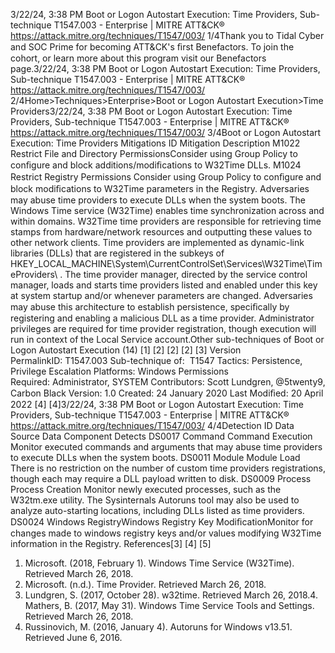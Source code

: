 3/22/24, 3:38 PM Boot or Logon Autostart Execution: Time Providers, Sub-technique T1547.003 - Enterprise | MITRE ATT&CK®
https://attack.mitre.org/techniques/T1547/003/ 1/4Thank you to Tidal Cyber and SOC Prime for becoming ATT&CK's ﬁrst Benefactors. To join the cohort, or learn more about this program visit our
Benefactors page.3/22/24, 3:38 PM Boot or Logon Autostart Execution: Time Providers, Sub-technique T1547.003 - Enterprise | MITRE ATT&CK®
https://attack.mitre.org/techniques/T1547/003/ 2/4Home>Techniques>Enterprise>Boot or Logon Autostart Execution>Time Providers3/22/24, 3:38 PM Boot or Logon Autostart Execution: Time Providers, Sub-technique T1547.003 - Enterprise | MITRE ATT&CK®
https://attack.mitre.org/techniques/T1547/003/ 3/4Boot or Logon Autostart Execution: Time Providers
Mitigations
ID Mitigation Description
M1022 Restrict File and Directory
PermissionsConsider using Group Policy to conﬁgure and block additions/modiﬁcations to W32Time
DLLs. 
M1024 Restrict Registry Permissions Consider using Group Policy to conﬁgure and block modiﬁcations to W32Time
parameters in the Registry. Adversaries may abuse time providers to execute DLLs when the system boots. The Windows Time service (W32Time) enables time
synchronization across and within domains. W32Time time providers are responsible for retrieving time stamps from hardware/network
resources and outputting these values to other network clients.
Time providers are implemented as dynamic-link libraries (DLLs) that are registered in the subkeys of
HKEY\_LOCAL\_MACHINE\System\CurrentControlSet\Services\W32Time\TimeProviders\ . The time provider manager, directed by the
service control manager, loads and starts time providers listed and enabled under this key at system startup and/or whenever parameters are
changed.
Adversaries may abuse this architecture to establish persistence, speciﬁcally by registering and enabling a malicious DLL as a time provider.
Administrator privileges are required for time provider registration, though execution will run in context of the Local Service account.Other sub-techniques of Boot or Logon Autostart Execution (14)
[1]
[2]
[2]
[2]
[3]
Version PermalinkID: T1547.003
Sub-technique of:  T1547
 
Tactics: Persistence, Privilege Escalation
 
Platforms: Windows
 
Permissions Required: Administrator, SYSTEM
Contributors: Scott Lundgren, @5twenty9, Carbon Black
Version: 1.0
Created: 24 January 2020
Last Modiﬁed: 20 April 2022
[4]
[4]3/22/24, 3:38 PM Boot or Logon Autostart Execution: Time Providers, Sub-technique T1547.003 - Enterprise | MITRE ATT&CK®
https://attack.mitre.org/techniques/T1547/003/ 4/4Detection
ID Data Source Data Component Detects
DS0017 Command Command Execution Monitor executed commands and arguments that may abuse time providers to
execute DLLs when the system boots.
DS0011 Module Module Load There is no restriction on the number of custom time providers registrations,
though each may require a DLL payload written to disk. 
DS0009 Process Process Creation Monitor newly executed processes, such as the W32tm.exe utility. The
Sysinternals Autoruns tool may also be used to analyze auto-starting locations,
including DLLs listed as time providers. 
DS0024 Windows RegistryWindows Registry Key
ModiﬁcationMonitor for changes made to windows registry keys and/or values modifying
W32Time information in the Registry.
References[3]
[4]
[5]
1. Microsoft. (2018, February 1). Windows Time Service
(W32Time). Retrieved March 26, 2018.
2. Microsoft. (n.d.). Time Provider. Retrieved March 26, 2018.
3. Lundgren, S. (2017, October 28). w32time. Retrieved March 26,
2018.4. Mathers, B. (2017, May 31). Windows Time Service Tools and
Settings. Retrieved March 26, 2018.
5. Russinovich, M. (2016, January 4). Autoruns for Windows
v13.51. Retrieved June 6, 2016.